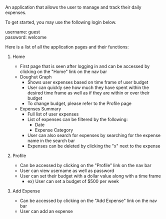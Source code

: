 An application that allows the user to manage and track their daily expenses.

To get started, you may use the following login below.

username: guest <br />
password: welcome

Here is a list of all the application pages and their functions:

1) Home
    - First page that is seen after logging in and can be accessed by clicking on the "Home" link on the nav bar
    - Doughut Graph 
        - Shows user expenses based on time frame of user budget
        - User can quickly see how much they have spent within the desired time frame as well as if they are within or over their budget
        - To change budget, please refer to the Profile page
    - Expenses Summary
        - Full list of user expenses
        - List of expenses can be filtered by the following:
            - Date 
            - Expense Category
        - User can also search for expenses by searching for the expense name in the search bar
        - Expenses can be deleted by clicking the "x" next to the expense

2) Profile
    - Can be accessed by clicking on the "Profile" link on the nav bar
    - User can view username as well as password
    - User can set their budget with a dollar value along with a time frame
        - ex) User can set a budget of $500 per week

3) Add Expense
    - Can be accessed by clicking on the "Add Expense" link on the nav bar
    - User can add an expense
